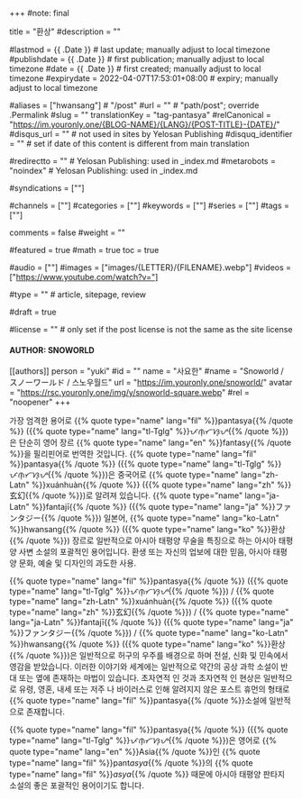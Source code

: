 +++
#note: final

title = "환상"
#description = ""

#lastmod = {{ .Date }}                 # last update; manually adjust to local timezone
#publishdate = {{ .Date }}             # first publication; manually adjust to local timezone
#date = {{ .Date }}                    # first created; manually adjust to local timezone
#expirydate = 2022-04-07T17:53:01+08:00              # expiry; manually adjust to local timezone

#aliases = ["hwansang"]                                        # "/post"
#url = ""                                              # "path/post"; override .Permalink
#slug = ""
translationKey = "tag-pantasya"
#relCanonical = "https://im.youronly.one/{BLOG-NAME}/{LANG}/{POST-TITLE}-{DATE}/"
#disqus_url = ""                                       # not used in sites by Yelosan Publishing
#disquq_identifier = ""                                # set if date of this content is different from main translation

#redirectto = ""                                       # Yelosan Publishing: used in _index.md
#metarobots = "noindex"                                # Yelosan Publishing: used in _index.md

#syndications = [""]

#channels = [""]
#categories = [""]
#keywords = [""]
#series = [""]
#tags = [""]

comments = false
#weight = ""

#featured = true
#math = true
toc = true

#audio = [""]
#images = ["images/{LETTER}/{FILENAME}.webp"]
#videos = ["https://www.youtube.com/watch?v="]

#type = ""                                             # article, sitepage, review

#draft = true

#license = ""                                          # only set if the post license is not the same as the site license

#### AUTHOR: SNOWORLD ####
[[authors]]
  person = "yuki"
  #id = ""
  name = "사요한"
  #name = "Snoworld / スノーワールド / 스노우월드"
  url = "https://im.youronly.one/snoworld/"
  avatar = "https://rsc.youronly.one/img/y/snoworld-square.webp"
  #rel = "noopener"
+++

가장 엄격한 용어로 {{% quote type="name" lang="fil" %}}pantasya{{% /quote %}} ({{% quote type="name" lang="tl-Tglg" %}}ᜉᜈ᜔ᜆᜐ᜔ᜌ{{% /quote %}})은 단순히 영어 장르 {{% quote type="name" lang="en" %}}fantasy{{% /quote %}}을 필리핀어로 번역한 것입니다. {{% quote type="name" lang="fil" %}}pantasya{{% /quote %}} ({{% quote type="name" lang="tl-Tglg" %}}ᜉᜈ᜔ᜆᜐ᜔ᜌ{{% /quote %}})은 중국어로 {{% quote type="name" lang="zh-Latn" %}}xuánhuàn{{% /quote %}} ({{% quote type="name" lang="zh" %}}玄幻{{% /quote %}})로 알려져 있습니다. {{% quote type="name" lang="ja-Latn" %}}fantajī{{% /quote %}} ({{% quote type="name" lang="ja" %}}ファンタジー{{% /quote %}}) 일본어, {{% quote type="name" lang="ko-Latn" %}}hwansang{{% /quote %}} ({{% quote type="name" lang="ko" %}}환상{{% /quote %}}) 장르로 일반적으로 아시아 태평양 무술을 특징으로 하는 아시아 태평양 사변 소설의 포괄적인 용어입니다. 환생 또는 자신의 업보에 대한 믿음, 아시아 태평양 문화, 예술 및 디자인의 과도한 사용.

{{% quote type="name" lang="fil" %}}pantasya{{% /quote %}} ({{% quote type="name" lang="tl-Tglg" %}}ᜉᜈ᜔ᜆᜐ᜔ᜌ{{% /quote %}}) / {{% quote type="name" lang="zh-Latn" %}}xuánhuàn{{% /quote %}} ({{% quote type="name" lang="zh" %}}玄幻{{% /quote %}}) / {{% quote type="name" lang="ja-Latn" %}}fantajī{{% /quote %}} ({{% quote type="name" lang="ja" %}}ファンタジー{{% /quote %}}) / {{% quote type="name" lang="ko-Latn" %}}hwansang{{% /quote %}} ({{% quote type="name" lang="ko" %}}환상{{% /quote %}})은 일반적으로 허구의 우주를 배경으로 하며 전설, 신화 및 민속에서 영감을 받았습니다. 이러한 이야기와 세계에는 일반적으로 약간의 공상 과학 소설이 반대 또는 옆에 존재하는 마법이 있습니다. 초자연적 인 것과 초자연적 인 현상은 일반적으로 유령, 영혼, 내세 또는 저주 나 바이러스로 인해 알려지지 않은 포스트 휴먼의 형태로 {{% quote type="name" lang="fil" %}}pantasya{{% /quote %}}소설에 일반적으로 존재합니다.

{{% quote type="name" lang="fil" %}}pantasya{{% /quote %}} ({{% quote type="name" lang="tl-Tglg" %}}ᜉᜈ᜔ᜆᜐ᜔ᜌ{{% /quote %}})은 영어로 {{% quote type="name" lang="en" %}}Asia{{% /quote %}}인 {{% quote type="name" lang="fil" %}}pant*asya*{{% /quote %}}의 {{% quote type="name" lang="fil" %}}*asya*{{% /quote %}} 때문에 아시아 태평양 판타지 소설의 좋은 포괄적인 용어이기도 합니다.
